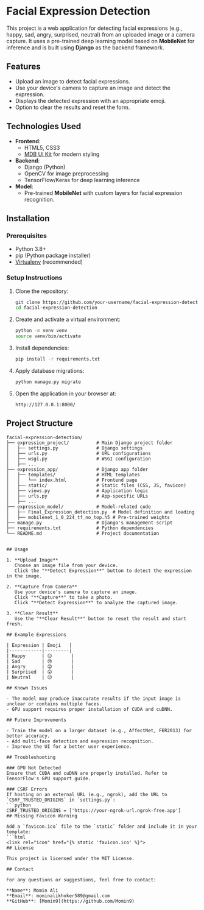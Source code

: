# Facial Expression Detection

This project is a web application for detecting facial expressions (e.g., happy, sad, angry, surprised, neutral) from an uploaded image or a camera capture. It uses a pre-trained deep learning model based on **MobileNet** for inference and is built using **Django** as the backend framework.

## Features
- Upload an image to detect facial expressions.
- Use your device's camera to capture an image and detect the expression.
- Displays the detected expression with an appropriate emoji.
- Option to clear the results and reset the form.

## Technologies Used
- **Frontend**:
  - HTML5, CSS3
  - [MDB UI Kit](https://mdbootstrap.com/) for modern styling
- **Backend**:
  - Django (Python)
  - OpenCV for image preprocessing
  - TensorFlow/Keras for deep learning inference
- **Model**:
  - Pre-trained **MobileNet** with custom layers for facial expression recognition.

## Installation

### Prerequisites
- Python 3.8+
- pip (Python package installer)
- [Virtualenv](https://virtualenv.pypa.io/en/latest/) (recommended)

### Setup Instructions
1. Clone the repository:
   ```bash
   git clone https://github.com/your-username/facial-expression-detection.git
   cd facial-expression-detection

2. Create and activate a virtual environment:
   ```bash
   python -m venv venv
   source venv/bin/activate

3. Install dependencies:
   ```bash
   pip install -r requirements.txt

5. Apply database migrations:
   ```bash
   python manage.py migrate
6. Open the application in your browser at:
   ```arduino
   http://127.0.0.1:8000/

## Project Structure

```plaintext
facial-expression-detection/
├── expression_project/          # Main Django project folder
│   ├── settings.py              # Django settings
│   ├── urls.py                  # URL configurations
│   ├── wsgi.py                  # WSGI configuration
│   ├── ...
├── expression_app/              # Django app folder
│   ├── templates/               # HTML templates
│   │   └── index.html           # Frontend page
│   ├── static/                  # Static files (CSS, JS, favicon)
│   ├── views.py                 # Application logic
│   ├── urls.py                  # App-specific URLs
│   ├── ...
├── expression_model/            # Model-related code
│   ├── Final_Expression_detection.py  # Model definition and loading
│   ├── mobilenet_1_0_224_tf_no_top.h5 # Pre-trained weights
├── manage.py                    # Django's management script
├── requirements.txt             # Python dependencies
└── README.md                    # Project documentation


## Usage

1. **Upload Image**  
   Choose an image file from your device.  
   Click the "**Detect Expression**" button to detect the expression in the image.

2. **Capture from Camera**  
   Use your device's camera to capture an image.  
   Click "**Capture**" to take a photo.  
   Click "**Detect Expression**" to analyze the captured image.

3. **Clear Result**  
   Use the "**Clear Result**" button to reset the result and start fresh.

## Example Expressions

| Expression | Emoji   |
|------------|---------|
| Happy      | 😊       |
| Sad        | 😢       |
| Angry      | 😡       |
| Surprised  | 😲       |
| Neutral    | 😐       |

## Known Issues

- The model may produce inaccurate results if the input image is unclear or contains multiple faces.
- GPU support requires proper installation of CUDA and cuDNN.

## Future Improvements

- Train the model on a larger dataset (e.g., AffectNet, FER2013) for better accuracy.
- Add multi-face detection and expression recognition.
- Improve the UI for a better user experience.

## Troubleshooting

### GPU Not Detected
Ensure that CUDA and cuDNN are properly installed. Refer to TensorFlow's GPU support guide.

### CSRF Errors
If hosting on an external URL (e.g., ngrok), add the URL to `CSRF_TRUSTED_ORIGINS` in `settings.py`:
```python
CSRF_TRUSTED_ORIGINS = ['https://your-ngrok-url.ngrok-free.app']
## Missing Favicon Warning

Add a `favicon.ico` file to the `static` folder and include it in your template:
```html
<link rel="icon" href="{% static 'favicon.ico' %}">
## License

This project is licensed under the MIT License.

## Contact

For any questions or suggestions, feel free to contact:

**Name**: Momin Ali  
**Email**: mominalikhoker589@gmail.com  
**GitHub**: [Momin9](https://github.com/Momin9)
